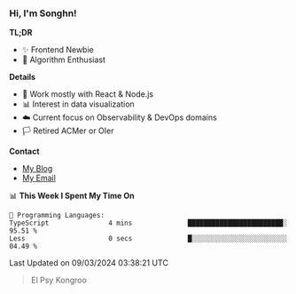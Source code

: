 ### Hi, I'm Songhn!

**TL;DR**

- ✨ Frontend Newbie
- 🎈 Algorithm Enthusiast

**Details**

- 🎯 Work mostly with React & Node.js
- 📊 Interest in data visualization
- ☁️ Current focus on Observability & DevOps domains
- 🏳️ Retired ACMer or OIer

**Contact**
- [My Blog](https://blog.songhn.com)
- [My Email](mailto:songhn233@gmail.com)

<!--START_SECTION:waka-->
📊 **This Week I Spent My Time On** 

```text
💬 Programming Languages: 
TypeScript               4 mins              ████████████████████████░   95.51 % 
Less                     0 secs              █░░░░░░░░░░░░░░░░░░░░░░░░   04.49 % 
```


 Last Updated on 09/03/2024 03:38:21 UTC
<!--END_SECTION:waka-->

> El Psy Kongroo
